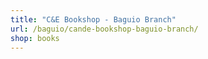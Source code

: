 ```yaml
---
title: "C&E Bookshop - Baguio Branch"
url: /baguio/cande-bookshop-baguio-branch/
shop: books
---
```

